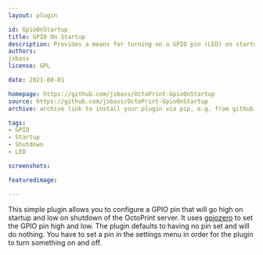 ```yaml
---
layout: plugin

id: GpioOnStartup
title: GPIO On Startup
description: Provides a means for turning on a GPIO pin (LED) on startup then off on shutdown
authors:
jsbass
license: GPL

date: 2021-08-01

homepage: https://github.com/jsbass/OctoPrint-GpioOnStartup
source: https://github.com/jsbass/OctoPrint-GpioOnStartup
archive: archive link to install your plugin via pip, e.g. from github: https://github.com/jsbass/OctoPrint-GpioOnStartup/archive/master.zip

tags:
- GPIO
- Startup
- Shutdown
- LED

screenshots:

featuredimage: 

---
```


This simple plugin allows you to configure a GPIO pin that will go high on startup and low on shutdown of the OctoPrint server. It uses [gpiozero](https://gpiozero.readthedocs.io/) to set the GPIO pin high and low. The plugin defaults to having no pin set and will do nothing. You have to set a pin in the settings menu in order for the plugin to turn something on and off.
